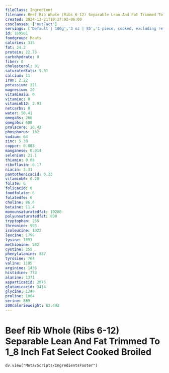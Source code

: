 ```yaml
---
fileClass: Ingredient
filename: Beef Rib Whole (Ribs 6-12) Separable Lean And Fat Trimmed To 1_8 Inch Fat Select Cooked Broiled
created: 2024-12-21T19:27:02-06:00
cssclasses: ['nutFact']
servings: ['Default | 100g','3 oz | 85','1 piece, cooked, excluding refuse (yield from 1 lb raw meat with refuse) | 264']
id: 169501
foodgroup: Meats
calories: 315
fat: 24.2
protein: 22.73
carbohydrate: 0
fiber: 0
cholesterol: 81
saturatedfats: 9.81
calcium: 11
iron: 2.22
potassium: 321
magnesium: 20
vitaminaiu: 0
vitaminc: 0
vitaminb12: 2.93
netcarbs: 0
water: 50.41
omega3s: 260
omega6s: 600
pralscore: 10.43
phosphorus: 182
sodium: 64
zinc: 5.38
copper: 0.083
manganese: 0.014
selenium: 21.1
thiamin: 0.08
riboflavin: 0.17
niacin: 3.31
pantothenicacid: 0.33
vitaminb6: 0.28
folate: 6
folicacid: 0
foodfolate: 6
folatedfe: 6
choline: 86.6
betaine: 11.4
monounsaturatedfat: 10280
polyunsaturatedfat: 890
tryptophan: 255
threonine: 993
isoleucine: 1022
leucine: 1796
lysine: 1891
methionine: 582
cystine: 255
phenylalanine: 887
tyrosine: 764
valine: 1105
arginine: 1436
histidine: 778
alanine: 1371
asparticacid: 2076
glutamicacid: 3414
glycine: 1240
proline: 1004
serine: 869
200calorieweight: 63.492
---
```


# Beef Rib Whole (Ribs 6-12) Separable Lean And Fat Trimmed To 1_8 Inch Fat Select Cooked Broiled

```dataviewjs
dv.view("Meta/Scripts/IngredientsFooter")
```